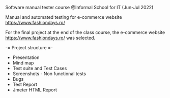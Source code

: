 
Software manual tester course @Informal School for IT (Jun-Jul 2022)

Manual and automated testing for e-commerce website https://www.fashiondays.ro/

For the final project at the end of the class course, the e-commerce website https://www.fashiondays.ro/ was selected.

-= Project structure =-
- Presentation
- Mind map
- Test suite and Test Cases
- Screenshots - Non functional tests
- Bugs
- Test Report
- Jmeter HTML Report

